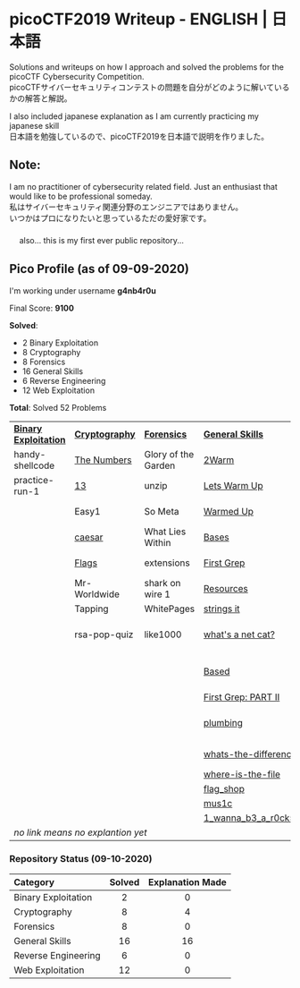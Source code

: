 # picoCTF2019 Writeup - ENGLISH | 日本語
Solutions and writeups on how I approach and solved the problems for the picoCTF Cybersecurity Competition.</br>
picoCTFサイバーセキュリティコンテストの問題を自分がどのように解いているかの解答と解説。</br>

I also included japanese explanation as I am currently practicing my japanese skill \
日本語を勉強しているので、picoCTF2019を日本語で説明を作りました。
## Note:
I am no practitioner of cybersecurity related field. Just an enthusiast that would like to be professional someday. </br>
私はサイバーセキュリティ関連分野のエンジニアではありません。</br> いつかはプロになりたいと思っているただの愛好家です。</br>　</br>　
also... this is my first ever public repository... </br>

## Pico Profile (as of 09-09-2020)
I'm working under username **g4nb4r0u**

Final Score: **9100**

**Solved**:
* 2   Binary Exploitation  </br>
* 8   Cryptography </br>
* 8   Forensics  </br>
* 16  General Skills  </br>
* 6   Reverse Engineering  </br>
* 12  Web Exploitation </br>

**Total**: Solved 52 Problems

<table>
  <tr>
    <td><b><a href = https://github.com/s4lm0n-m4k1/CTF_Writeup_pico2019/tree/master/Binary%20Exploitation>Binary Exploitation</a></b></td>
        <td><b><a href =https://github.com/s4lm0n-m4k1/CTF_Writeup_pico2019/tree/master/Cryptography>Cryptography</a></b></td>
        <td><b><a href = https://github.com/s4lm0n-m4k1/CTF_Writeup_pico2019/tree/master/Forensics>Forensics</a></b></td>
        <td><b><a href = https://github.com/s4lm0n-m4k1/CTF_Writeup_pico2019/tree/master/General%20Skills>General Skills</a></b></td>
        <td><b><a href = https://github.com/s4lm0n-m4k1/CTF_Writeup_pico2019/tree/master/Reverse%20Engineering>Reverse Engineering</a></b></td>
          <td><b><a href = https://github.com/s4lm0n-m4k1/CTF_Writeup_pico2019/tree/master/Web%20Exploitation>Web Exploitation</a></b></td>
  </tr>
  <tr>
    <td>handy-shellcode</td>
    <td><a href =https://github.com/s4lm0n-m4k1/CTF_Writeup_pico2019/tree/master/Cryptography/The%20Numbers>The Numbers </a></td>
    <td> Glory of the Garden </td>
    <td><a href = https://github.com/s4lm0n-m4k1/CTF_Writeup_pico2019/tree/master/General%20Skills/2Warm> 2Warm </td>
    <td> vault-door-training </td>
    <td> Insp3ct0r </td>

  </tr>
  <tr>
    <td>practice-run-1</td>
    <td><a href=https://github.com/s4lm0n-m4k1/CTF_Writeup_pico2019/tree/master/Cryptography/13> 13 </td>
    <td> unzip </td>
    <td><a href = https://github.com/s4lm0n-m4k1/CTF_Writeup_pico2019/tree/master/General%20Skills/Lets%20Warm%20Up> Lets Warm Up  </td>
    <td> vault-door-1  </td>
    <td> dont-use-client-side </td>
  </tr>
  <tr>
    <td> </td>
    <td> Easy1 </td>
    <td> So Meta </td>
    <td><a href=https://github.com/s4lm0n-m4k1/CTF_Writeup_pico2019/tree/master/General%20Skills/Warmed%20Up> Warmed Up </td>
    <td> vault-door-3 </td>
    <td> logon </td>
  </tr>
    <tr>
    <td>  </td>
    <td><a href = https://github.com/s4lm0n-m4k1/CTF_Writeup_pico2019/tree/master/Cryptography/caesar> caesar </td>
    <td> What Lies Within </td>
    <td><a href = https://github.com/s4lm0n-m4k1/CTF_Writeup_pico2019/tree/master/General%20Skills/Bases> Bases </td>
    <td> vault-door-4  </td>
    <td> where are the robots </td>
  </tr>
    <tr>
    <td>  </td>
    <td><a href=https://github.com/s4lm0n-m4k1/CTF_Writeup_pico2019/tree/master/Cryptography/Flags> Flags </td>
    <td> extensions </td>
    <td><a href = https://github.com/s4lm0n-m4k1/CTF_Writeup_pico2019/tree/master/General%20Skills/First%20Grep> First Grep </td>
    <td> vault-door-5 </td>
    <td> Client-side-again </td>
  </tr>
    <tr>
    <td>  </td>
    <td> Mr-Worldwide </td>
    <td> shark on wire 1 </td>
    <td><a href=https://github.com/s4lm0n-m4k1/CTF_Writeup_pico2019/tree/master/General%20Skills/Resources> Resources </td>
    <td> vault-door-6  </td>
    <td> Open-to-admins </td>
  </tr>
    <tr>
    <td>  </td>
    <td> Tapping </td>
    <td> WhitePages </td>
    <td><a href=https://github.com/s4lm0n-m4k1/CTF_Writeup_pico2019/tree/master/General%20Skills/Strings%20it> strings it </td>
    <td>  </td>
    <td> picobrowser </td>
  </tr>
    <tr>
    <td>  </td>
    <td> rsa-pop-quiz </td>
    <td> like1000 </td>
    <td><a href=https://github.com/s4lm0n-m4k1/CTF_Writeup_pico2019/tree/master/General%20Skills/what's%20a%20net%20cat%3F> what's a net cat?  </td>
    <td>  </td>
    <td> Irish-Name-Repo 1 </td>
  </tr>  <tr>
    <td>  </td>
    <td>  </td>
    <td>  </td>
    <td> <a href =https://github.com/s4lm0n-m4k1/CTF_Writeup_pico2019/tree/master/General%20Skills/Based> Based </td>
    <td>  </td>
    <td> Irish-Name-Repo 2  </td>
  </tr>
    <tr>
    <td>  </td>
    <td>  </td>
    <td>  </td>
    <td><a href = https://github.com/s4lm0n-m4k1/CTF_Writeup_pico2019/tree/master/General%20Skills/First%20Grep:%20Part%20II> First Grep: PART II </td>
    <td>  </td>
    <td> Empire1 </td>
  </tr>
    </tr>
    <tr>
    <td>  </td>
    <td>  </td>
    <td>  </td>
    <td><a href=https://github.com/s4lm0n-m4k1/CTF_Writeup_pico2019/tree/master/General%20Skills/plumbing> plumbing </td>
    <td>  </td>
    <td> Irish-Name-Repo 3 </td>
  </tr>
    </tr>
    <tr>
    <td>  </td>
    <td>  </td>
    <td>  </td>
    <td><a href=https://github.com/s4lm0n-m4k1/CTF_Writeup_pico2019/tree/master/General%20Skills/whats-the-difference> whats-the-difference </td>
    <td>  </td>
    <td> JaWT Scratchpad </td>
  </tr>
    </tr>
    <tr>
    <td>  </td>
    <td>  </td>
    <td>  </td>
    <td><a href=https://github.com/s4lm0n-m4k1/CTF_Writeup_pico2019/tree/master/General%20Skills/where-is-the-file> where-is-the-file </td>
    <td>  </td>
    <td>  </td>
  </tr>
    </tr>
    <tr>
    <td>  </td>
    <td>  </td>
    <td>  </td>
    <td><a href=https://github.com/s4lm0n-m4k1/CTF_Writeup_pico2019/tree/master/General%20Skills/flag_shop> flag_shop </td>
    <td>  </td>
    <td>  </td>
  </tr>
    </tr>
    <tr>
    <td>  </td>
    <td>  </td>
    <td>  </td>
    <td><a href=https://github.com/s4lm0n-m4k1/CTF_Writeup_pico2019/tree/master/General%20Skills/mus1c> mus1c </td>
    <td>  </td>
    <td>  </td>
  </tr>  
  </tr>
    <tr>
    <td>  </td>
    <td>  </td>
    <td>  </td>
    <td> <a href = https://github.com/s4lm0n-m4k1/CTF_Writeup_pico2019/tree/master/General%20Skills/1_wanna_b3_a_r0ck5tar> 1_wanna_b3_a_r0ck5tar </td>
    <td>  </td>
    <td>  </td>
  </tr>
   <tr>
    <td td colspan= "6"><i>no link means no explantion yet</i></td>
  </tr>
</table>


### Repository Status (09-10-2020)
Category | Solved | Explanation Made |
:--- | :---:  |  :---:           |
Binary Exploitation  | 2  | 0 |
Cryptography |  8     | 4 |
Forensics |  8     | 0 |
General Skills |  16     | 16 |
Reverse Engineering |  6     | 0 |
Web Exploitation |  12     | 0 |

